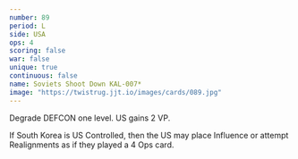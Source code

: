 ```yaml
---
number: 89
period: L
side: USA
ops: 4
scoring: false
war: false
unique: true
continuous: false
name: Soviets Shoot Down KAL-007*
image: "https://twistrug.jjt.io/images/cards/089.jpg"
---
```

Degrade DEFCON one level. US gains 2 VP.

If South Korea is US Controlled, then the US may place Influence or attempt Realignments as if they played a 4 Ops card.
